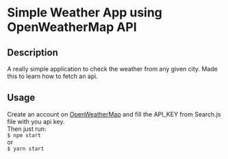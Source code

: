 # Simple Weather App using OpenWeatherMap API
## Description
A really simple application to check the weather from any given city.
Made this to learn how to fetch an api.

## Usage
Create an account on [OpenWeatherMap](https://openweathermap.org/) and fill the API_KEY from Search.js file with you api key. <br>
Then just run: <br>
`$ npm start` <br>
or <br>
`$ yarn start` <br>

